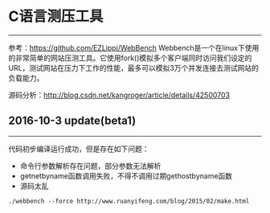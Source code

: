 # C语言测压工具
***
参考：https://github.com/EZLippi/WebBench
Webbench是一个在linux下使用的非常简单的网站压测工具。它使用fork()模拟多个客户端同时访问我们设定的URL，测试网站在压力下工作的性能，最多可以模拟3万个并发连接去测试网站的负载能力。

源码分析：http://blog.csdn.net/kangroger/article/details/42500703

## 2016-10-3 update(beta1)
***
代码初步编译运行成功，但是存在如下问题：
* 命令行参数解析存在问题，部分参数无法解析
* getnetbyname函数调用失败，不得不调用过期gethostbyname函数
* 源码太乱

`
./webbench --force http://www.ruanyifeng.com/blog/2015/02/make.html
`
